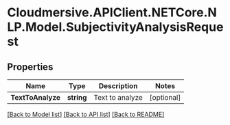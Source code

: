 # Cloudmersive.APIClient.NETCore.NLP.Model.SubjectivityAnalysisRequest
## Properties

Name | Type | Description | Notes
------------ | ------------- | ------------- | -------------
**TextToAnalyze** | **string** | Text to analyze | [optional] 

[[Back to Model list]](../README.md#documentation-for-models) [[Back to API list]](../README.md#documentation-for-api-endpoints) [[Back to README]](../README.md)

